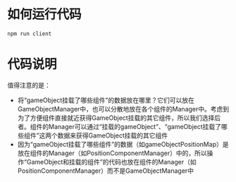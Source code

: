 # 如何运行代码

```js
npm run client
```

# 代码说明


值得注意的是：  

- 将“gameObject挂载了哪些组件”的数据放在哪里？它们可以放在GameObjectManager中，也可以分散地放在各个组件的Manager中。考虑到为了方便组件直接就近获得GameObject挂载的其它组件，所以我们选择后者。组件的Manager可以通过“挂载的gameObject”、“gameObject挂载了哪些组件”这两个数据来获得GameObject挂载的其它组件
- 因为“gameObject挂载了哪些组件”的数据（如gameObjectPositionMap）是放在组件的Manager（如PositionComponentManager）中的，所以操作“GameObject和挂载的组件”的代码也放在组件的Manager（如PositionComponentManager）而不是GameObjectManager中
